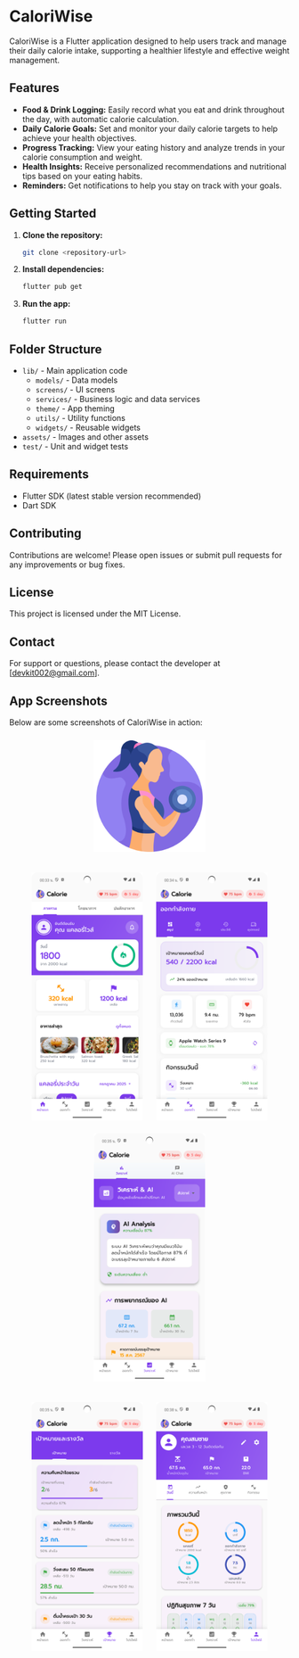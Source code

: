 # CaloriWise

CaloriWise is a Flutter application designed to help users track and manage their daily calorie intake, supporting a healthier lifestyle and effective weight management.

## Features

- **Food & Drink Logging:** Easily record what you eat and drink throughout the day, with automatic calorie calculation.
- **Daily Calorie Goals:** Set and monitor your daily calorie targets to help achieve your health objectives.
- **Progress Tracking:** View your eating history and analyze trends in your calorie consumption and weight.
- **Health Insights:** Receive personalized recommendations and nutritional tips based on your eating habits.
- **Reminders:** Get notifications to help you stay on track with your goals.

## Getting Started

1. **Clone the repository:**
   ```bash
   git clone <repository-url>
   ```
2. **Install dependencies:**
   ```bash
   flutter pub get
   ```
3. **Run the app:**
   ```bash
   flutter run
   ```

## Folder Structure

- `lib/` - Main application code
  - `models/` - Data models
  - `screens/` - UI screens
  - `services/` - Business logic and data services
  - `theme/` - App theming
  - `utils/` - Utility functions
  - `widgets/` - Reusable widgets
- `assets/` - Images and other assets
- `test/` - Unit and widget tests

## Requirements

- Flutter SDK (latest stable version recommended)
- Dart SDK

## Contributing

Contributions are welcome! Please open issues or submit pull requests for any improvements or bug fixes.

## License

This project is licensed under the MIT License.

## Contact

For support or questions, please contact the developer at [devkit002@gmail.com].

## App Screenshots

Below are some screenshots of CaloriWise in action:

<p align="center">
  <img src="assets/images/app_logo.png" alt="App Logo" width="200" style="margin: 10px;"/>
</p>

<p align="center">
  <img src="assets/images/page1.png" alt="Home Page" width="200" style="margin: 10px;"/>
  <img src="assets/images/page2.png" alt="Food Logging" width="200" style="margin: 10px;"/>
  <img src="assets/images/page3.png" alt="Progress Tracking" width="200" style="margin: 10px;"/>
</p>
<p align="center">
  <img src="assets/images/page4.png" alt="Health Insights" width="200" style="margin: 10px;"/>
  <img src="assets/images/page5.png" alt="Reminders" width="200" style="margin: 10px;"/>
</p>

